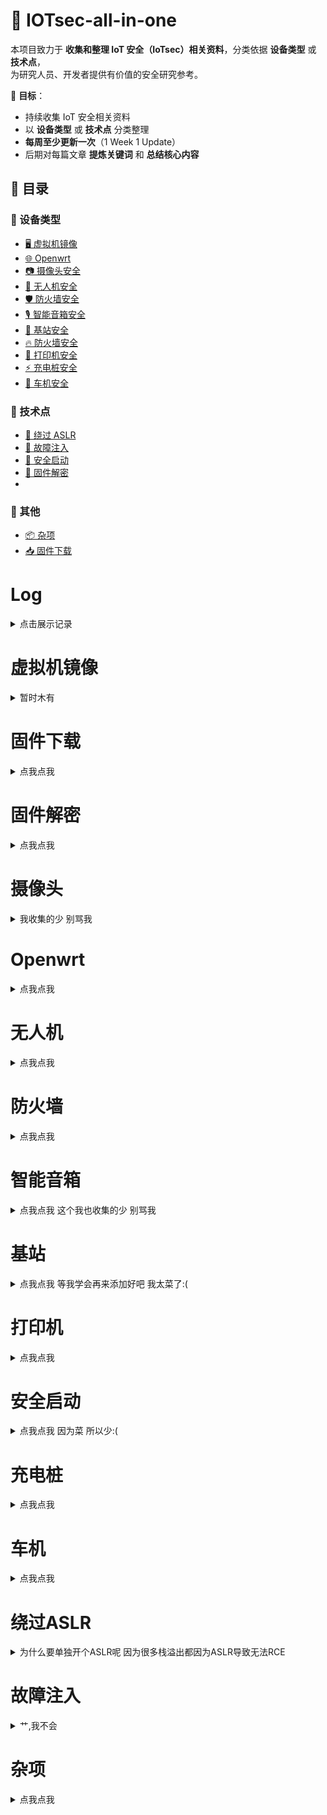 # 📡 IOTsec-all-in-one


本项目致力于 **收集和整理 IoT 安全（IoTsec）相关资料**，分类依据 **设备类型** 或 **技术点**，  
为研究人员、开发者提供有价值的安全研究参考。

📌 **目标**：
- 持续收集 IoT 安全相关资料
- 以 **设备类型** 或 **技术点** 分类整理
- **每周至少更新一次**（1 Week 1 Update）
- 后期对每篇文章 **提炼关键词** 和 **总结核心内容**



## 📂 目录

### 🔹 设备类型 
- [🖥️ 虚拟机镜像](#虚拟机镜像)
- [🌐 Openwrt](#openwrt)
- [📷 摄像头安全](#摄像头)
- [🚁 无人机安全](#无人机)
- [🛡️ 防火墙安全](#防火墙)
- [🎙️ 智能音箱安全](#智能音箱)
- [📡 基站安全](#基站)
- [🔥 防火墙安全](#防火墙)
- [📠 打印机安全](#打印机)
- [⚡ 充电桩安全](#充电桩)
- [🚗 车机安全](#车机)

### 🔹 技术点
- [🚀 绕过 ASLR](#ASLR)
- [💉 故障注入](#故障注入)
- [🔑 安全启动](#安全启动)
- [📜 固件解密](#固件解密)
- 
### 🔹 其他
- [📦 杂项](#杂项)
- [📥 固件下载](#固件下载)

# Log

<details>
<summary>点击展示记录</summary>

# 3/2/2025 
>修改了原仓库名 
增加了固件解密
摄像头
Openwrt
无人机
防火墙
智能音箱
基站
打印机
安全启动
车机
绕过ASLR板块 

>后续会增加ROP
太空安全
无线电安全
故障注入
RTOS
FUZZ
CTF
QiLing板块
......

对于路由器我是真的不想写了 挺多的:(

</details>

# 虚拟机镜像

<details>

<summary>暂时木有</summary>

考虑是否制作中,有点费时间(

</details>

# 固件下载

<details>

<summary>点我点我</summary>

TENDA https://www.tenda.com.cn/download/default.html

迅捷 https://service.fastcom.com.cn/download-list.html#0

TP-LINK https://resource.tp-link.com.cn/?&productorlist=1&filterClass=[4]

TP-LINK(国外)https://www.tp-link.com/us/support/download/

水星 https://service.mercurycom.com.cn/download-list.html

艾泰 https://www.utt.com.cn/downloadcenter.php

锐捷 https://www.ruijie.com.cn/fw/rj-first-2321/

DLINK https://support.dlink.com/resource/products/

NETGEAR http://support.netgear.cn/download.asp

SOFTPEDIA https://drivers.softpedia.com/

DrayTek https://www.draytek.com/support/resources/routers#version

海康威视 https://www.hiksemitech.com/en/hiksemi/support/download.html

iptime https://iptime.com/iptime/?page_id=126

ubiquiti https://ui.com.cn/download/releases/firmware

grandstream https://www.grandstream.com/support/firmware

peplink https://www.peplink.com/support/downloads/

avm https://www.anthemav.com/support/latest-software.php

axis https://www.axis.com/support/device-software

</details>


# 固件解密


<details>
<summary>点我点我</summary>

DrayTek https://www.hexacon.fr/slides/hexacon_draytek_2022_final.pdf

DLINK   https://bbs.kanxue.com/thread-281043.htm

Dlink   https://wzt.ac.cn/2019/09/18/D-Link_BUG/

Dlink解密脚本 https://github.com/0xricksanchez/dlink-decrypt

SonicOS https://wzt.ac.cn/2024/09/05/sonicwall_dec2/

SonicOS https://wzt.ac.cn/2022/02/08/sonicwall_dec1/

Linksys https://www.anquanke.com/post/id/246659

Dlink https://0x00sec.org/t/breaking-the-d-link-dir3060-firmware-encryption-static-analysis-of-the-decryption-routine-part-2-1/22099

Dlink https://0x00sec.org/t/breaking-the-d-link-dir3060-firmware-encryption-static-analysis-of-the-decryption-routine-part-2-2/22260

Lexmark https://haxx.in/posts/wtm-wtf/

Tp-Link https://watchfulip.github.io/28-12-24/tp-link_c210_v2.html

乐鑫 https://courk.cc/breaking-flash-encryption-of-espressif-parts#breaking-flash-encryption-of-espressif-parts



</details>

# 摄像头

<details>

<summary>我收集的少 别骂我</summary>

TPLink-Tapo https://github.com/hacefresko/CVE-2021-4045
TPLink-Tapo https://pwner.gg/blog/2024-01-05-tp-link-tapo-c100

- 🔗 [TPLink-Tapo CVE-2021-4045](https://github.com/hacefresko/CVE-2021-4045)
- 🔍 [TPLink-Tapo 漏洞分析](https://pwner.gg/blog/2024-01-05-tp-link-tapo-c100)

</details>

# Openwrt

<details>
<summary>点我点我</summary>

Ruijie https://bbs.kanxue.com/thread-277386.htm
Xiaomi https://blog.thalium.re/posts/rooting-xiaomi-wifi-routers/

</details>

# 无人机

<details>
<summary>点我点我</summary>

无人机安全简介 https://payatu.com/blog/flying-securely-an-introduction-to-drone-security/
DJI 固件研究1 https://www.nozominetworks.com/blog/dji-mavic-3-drone-research-part-1-firmware-analysis
DJI 固件研究2 https://www.nozominetworks.com/blog/dji-mavic-3-drone-research-part-2-vulnerability-analysis
DJI RM500遥控器提权 https://icanhack.nl/blog/dji-rm500-privilege-escalation/
针对DJI无人机的安全研究 https://www.ndss-symposium.org/wp-content/uploads/2023/02/ndss2023_f217_paper.pdf
无人机常见攻击方式 https://www.anquanke.com/post/id/82761
DroneSploit框架 https://github.com/dhondta/dronesploit
通过Wireshark解析数据包对无人机进行逆向 https://hackernoon.com/lang/zh/%E5%A6%82%E4%BD%95%E4%BD%BF%E7%94%A8%E6%95%B0%E6%8D%AE%E5%8C%85%E8%A7%A3%E5%89%96%E4%BD%BF%E7%94%A8-wireshark-%E5%AF%B9%E6%97%A0%E4%BA%BA%E6%9C%BA%E8%BF%9B%E8%A1%8C%E9%80%86%E5%90%91%E5%B7%A5%E7%A8%8B
绿盟2023无人机安全报告 https://book.yunzhan365.com/tkgd/ghoo/mobile/index.html
绿盟2024无人机安全报告 https://book.yunzhan365.com/tkgd/gmpv/mobile/index.html

</details>

# 防火墙
<details>
<summary>点我点我</summary>

Fortios https://www.akamai.com/blog/security-research/2025-february-fortinet-critical-vulnerabilities
Ivanti https://labs.watchtowr.com/exploitation-walkthrough-and-techniques-ivanti-connect-secure-rce-cve-2025-0282/
Palo Alto https://www.horizon3.ai/attack-research/disclosures/palo-alto-expedition-from-n-day-to-full-compromise/
Palo Alto https://slcyber.io/blog/nginx-apache-path-confusion-to-auth-bypass-in-pan-os/
Palo Alto https://mp.weixin.qq.com/s?__biz=MjM5NTc2MDYxMw==&mid=2458589341&idx=1&sn=c57db95a9d3d5f4d3d5993b9e4d2398e&chksm=b058fa0e9bed1058d3630a5e1eb6e07af731a0dd15a60c93ffc6f651afe5d8d410438491fea3&mpshare=1&scene=2&srcid=0208LPPhzgrDbMTj76w5Y3S0&sharer_shareinfo=d134b3645062ee3043dfb811bdfe2842&sharer_shareinfo_first=d134b3645062ee3043dfb811bdfe2842#rd
Chekc Point https://labs.watchtowr.com/check-point-wrong-check-point-cve-2024-24919/

</details>

# 智能音箱

<details>
<summary>点我点我 这个我也收集的少 别骂我</summary>

谷歌智能音箱 https://security.tencent.com/index.php/blog/msg/141

</details>

# 基站
<details>
<summary>点我点我 等我学会再来添加好吧 我太菜了:(</summary>

NextEPC https://cellularsecurity.org/ransacked
使用用户设备对5G基站进行攻击 https://www.trendmicro.com/en_gb/research/23/i/attacks-on-5g-infrastructure-from-users-devices.html

</details>

# 打印机
<details>
<summary>点我点我</summary>

通过三个步骤入侵打印机 https://www.crowdstrike.com/en-us/blog/how-to-compromise-a-printer-in-3-simple-steps/
sharp https://pierrekim.github.io/blog/2024-06-27-sharp-mfp-17-vulnerabilities.html#pre-auth-memory-corruption
Xerox https://swarm.ptsecurity.com/inside-xerox-workcentre-two-unauthenticated-rces/

</details>

# 安全启动
<details>
<summary>点我点我 因为菜 所以少:(</summary>

TP-Link C210安全启动分析 https://watchfulip.github.io/28-12-24/tp-link_c210_v2.html
U-Boot逆向1 https://www.shielder.com/blog/2022/03/reversing-embedded-device-bootloader-u-boot-p.1/
U-Boot逆向2 https://www.shielder.com/blog/2022/03/reversing-embedded-device-bootloader-u-boot-p.2/

</details>

# 充电桩
<details>
<summary>点我点我</summary>

从蓝牙入侵充电桩 https://www.youtube.com/watch?v=8gNhfR1YZGA
破解Autel MaxiCharger https://sector7.computest.nl/post/2024-08-pwn2own-automotive-autel-maxicharger/
CHARX充电桩研究1 https://blog.ret2.io/2024/07/17/pwn2own-auto-2024-charx-bugs/
CHARX充电桩研究2 https://blog.ret2.io/2024/07/24/pwn2own-auto-2024-charx-exploit/

</details>

# 车机
<details>
<summary>点我点我</summary>

大众MMX https://sector7.computest.nl/post/2018-07-mib/
腾讯科恩实验室对奔驰梅赛德斯车机研究 https://keenlab.tencent.com/en/whitepapers/Mercedes_Benz_Security_Research_Report_Final.pdf

</details>

# 绕过ASLR
<details>
<summary>为什么要单独开个ASLR呢 因为很多栈溢出都因为ASLR导致无法RCE</summary>

使用堆喷技术绕过ASLR https://www.anquanke.com/post/id/180252
修改sendsize触发DNS查询来泄露地址 https://claroty.com/team82/research/pwn2own-wan-to-lan-exploit-showcase?ref=blog.exploits.club
通过文件包含漏洞绕过ASLR https://modzero.com/en/blog/roping-our-way-to-rce/

</details>

# 故障注入

<details>
<summary>艹,我不会<summary>

</details>


# 杂项

<details>
<summary>点我点我</summary>

浅析cgi与lighttpd之间的调用过程 https://www.iotsec-zone.com/article/319
史上最全U-Boot命令 https://cloud.tencent.com/developer/article/2102295
通过WIFI修改加热器固件 https://blog.includesecurity.com/2025/02/replacing-a-space-heater-firmware-over-wifi/

</details>






